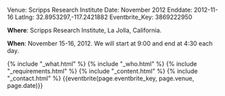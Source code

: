 Venue: Scripps Research Institute
Date: November 2012
Enddate: 2012-11-16
Latlng: 32.8953297,-117.2421882
Eventbrite_Key: 3869222950

<p><strong>Where</strong>: Scripps Research Institute, La Jolla, California.</p>
<p><strong>When</strong>: November 15-16, 2012. We will start at 9:00 and end at 4:30 each day.</p>
{% include "_what.html" %}
{% include "_who.html" %}
{% include "_requirements.html" %}
{% include "_content.html" %}
{% include "_contact.html" %}
{{eventbrite(page.eventbrite_key, page.venue, page.date)}}

